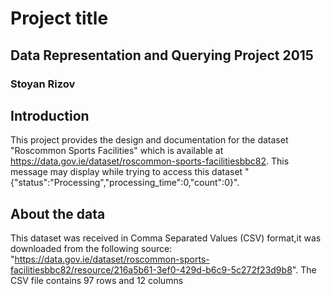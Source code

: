 # Project title
## Data Representation and Querying Project 2015
### Stoyan Rizov

## Introduction
This project provides the design and documentation for the dataset "Roscommon Sports Facilities" which is available at https://data.gov.ie/dataset/roscommon-sports-facilitiesbbc82.
This message may display while trying to access this dataset "{"status":"Processing","processing_time":0,"count":0}".

## About the data
This dataset was received in Comma Separated Values (CSV) format,it was downloaded from the following source: "https://data.gov.ie/dataset/roscommon-sports-facilitiesbbc82/resource/216a5b61-3ef0-429d-b6c9-5c272f23d9b8".
The CSV file contains 97 rows and 12 columns
